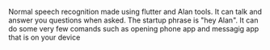 Normal speech recognition made using flutter and Alan tools. It can talk and answer you questions when asked. The startup phrase is "hey Alan". It can do some very few comands such as opening phone app and messagig app that is on your device
